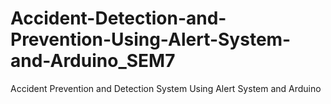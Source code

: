 # Accident-Detection-and-Prevention-Using-Alert-System-and-Arduino_SEM7
Accident Prevention and Detection System Using Alert System and Arduino

